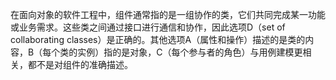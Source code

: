 在面向对象的软件工程中，组件通常指的是一组协作的类，它们共同完成某一功能或业务需求。这些类之间通过接口进行通信和协作，因此选项D（set of collaborating classes）是正确的。其他选项A（属性和操作）描述的是类的内容，B（每个类的实例）指的是对象，C（每个参与者的角色）与用例建模更相关，都不是对组件的准确描述。